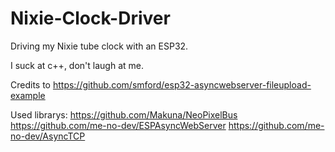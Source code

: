 # Nixie-Clock-Driver
Driving my Nixie tube clock with an ESP32.

I suck at c++, don't laugh at me.

Credits to https://github.com/smford/esp32-asyncwebserver-fileupload-example

Used librarys:
https://github.com/Makuna/NeoPixelBus
https://github.com/me-no-dev/ESPAsyncWebServer
https://github.com/me-no-dev/AsyncTCP